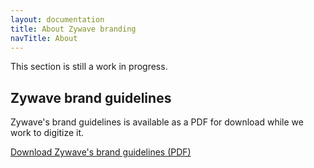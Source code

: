 ```yaml
---
layout: documentation
title: About Zywave branding
navTitle: About
---
```


This section is still a work in progress.

<docs-spacer></docs-spacer>

## Zywave brand guidelines

Zywave's brand guidelines is available as a PDF for download while we work to digitize it.

[Download Zywave's brand guidelines (PDF)](/downloads/branding/Zywave_Brand-Guidelines_launch_v2.pdf)